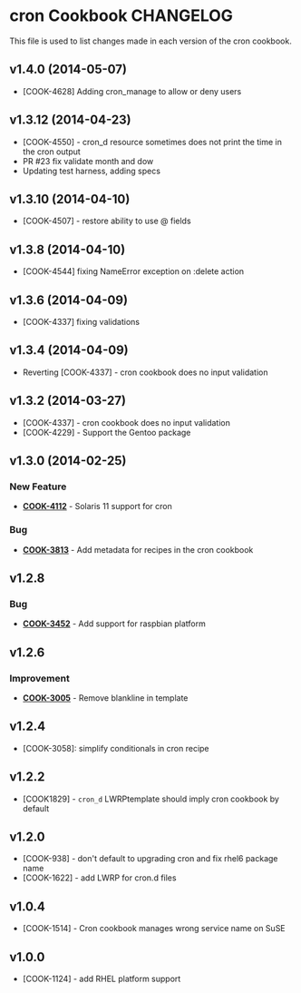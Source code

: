 cron Cookbook CHANGELOG
=======================
This file is used to list changes made in each version of the cron cookbook.

v1.4.0 (2014-05-07)
-------------------
- [COOK-4628] Adding cron_manage to allow or deny users


v1.3.12 (2014-04-23)
--------------------
- [COOK-4550] - cron_d resource sometimes does not print the time in the cron output
- PR #23 fix validate month and dow
- Updating test harness, adding specs


v1.3.10 (2014-04-10)
--------------------
- [COOK-4507] - restore ability to use @ fields


v1.3.8 (2014-04-10)
-------------------
- [COOK-4544] fixing NameError exception on :delete action


v1.3.6 (2014-04-09)
-------------------
- [COOK-4337] fixing validations


v1.3.4 (2014-04-09)
-------------------
- Reverting [COOK-4337] - cron cookbook does no input validation


v1.3.2 (2014-03-27)
-------------------
- [COOK-4337] - cron cookbook does no input validation
- [COOK-4229] - Support the Gentoo package


v1.3.0 (2014-02-25)
-------------------
### New Feature
- **[COOK-4112](https://tickets.opscode.com/browse/COOK-4112)** - Solaris 11 support for cron

### Bug
- **[COOK-3813](https://tickets.opscode.com/browse/COOK-3813)** - Add metadata for recipes in the cron cookbook


v1.2.8
------
### Bug
- **[COOK-3452](https://tickets.opscode.com/browse/COOK-3452)** - Add support for raspbian platform

v1.2.6
------
### Improvement
- **[COOK-3005](https://tickets.opscode.com/browse/COOK-3005)** - Remove blankline in template

v1.2.4
------
- [COOK-3058]: simplify conditionals in cron recipe

v1.2.2
------
- [COOK1829] - `cron_d` LWRPtemplate should imply cron cookbook by default

v1.2.0
------
- [COOK-938] - don't default to upgrading cron and fix rhel6 package name
- [COOK-1622] - add LWRP for cron.d files

v1.0.4
------
- [COOK-1514] - Cron cookbook manages wrong service name on SuSE

v1.0.0
------
- [COOK-1124] - add RHEL platform support
